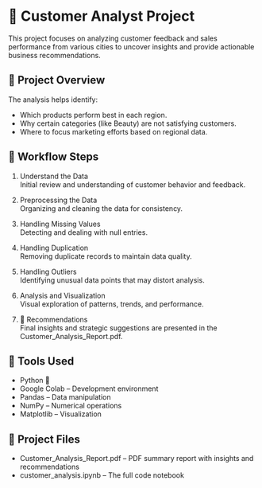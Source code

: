 # 🧠 Customer Analyst Project

This project focuses on analyzing customer feedback and sales performance from various cities to uncover insights and provide actionable business recommendations.

## 🚀 Project Overview

The analysis helps identify:
- Which products perform best in each region.
- Why certain categories (like Beauty) are not satisfying customers.
- Where to focus marketing efforts based on regional data.

## 📌 Workflow Steps

1. Understand the Data  
   Initial review and understanding of customer behavior and feedback.

2. Preprocessing the Data  
   Organizing and cleaning the data for consistency.

3. Handling Missing Values  
   Detecting and dealing with null entries.

4. Handling Duplication  
   Removing duplicate records to maintain data quality.

5. Handling Outliers  
   Identifying unusual data points that may distort analysis.

6. Analysis and Visualization  
   Visual exploration of patterns, trends, and performance.

7. 📄 Recommendations  
   Final insights and strategic suggestions are presented in the Customer_Analysis_Report.pdf.

## 🧰 Tools Used

- Python 🐍
- Google Colab – Development environment  
- Pandas – Data manipulation  
- NumPy – Numerical operations  
- Matplotlib – Visualization  

## 📁 Project Files

- Customer_Analysis_Report.pdf – PDF summary report with insights and recommendations
-  customer_analysis.ipynb – The full code notebook 

